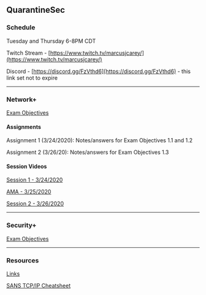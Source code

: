 ## QuarantineSec

### Schedule

Tuesday and Thursday 6-8PM CDT

Twitch Stream - [https://www.twitch.tv/marcusjcarey/](https://www.twitch.tv/marcusjcarey/)

Discord - [https://discord.gg/FzVthd6](https://discord.gg/FzVthd6) - this link set not to expire

----

### Network+

[Exam Objectives](./network_plus/comptia_network_objectives.pdf)

#### Assignments

Assignment 1 (3/24/2020): Notes/answers for Exam Objectives 1.1 and 1.2

Assignment 2 (3/26/20): Notes/answers for Exam Objectives 1.3

#### Session Videos

[Session 1 - 3/24/2020](https://www.twitch.tv/videos/574662142)

[AMA - 3/25/2020](https://www.twitch.tv/videos/575616228)

[Session 2 - 3/26/2020](https://www.twitch.tv/videos/576229301?)


----

### Security+

[Exam Objectives](./security_plus/comptia_security_objectives.pdf)


----

### Resources

[Links](./LINKS.md)

[SANS TCP/IP Cheatsheet](./resources/sans_tcpip_cheatsheet.pdf)